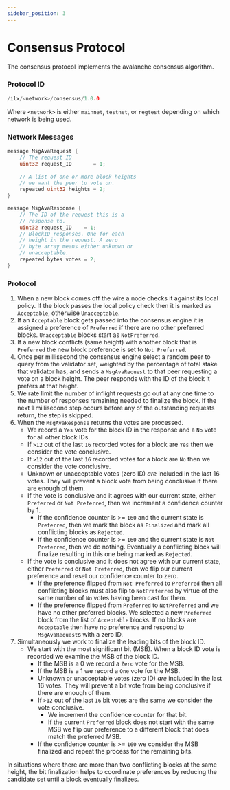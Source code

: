 ```yaml
---
sidebar_position: 3
---
```


# Consensus Protocol

The consensus protocol implements the avalanche consensus algorithm.

### Protocol ID

```go
/ilx/<network>/consensus/1.0.0
```
Where `<network>` is either `mainnet`, `testnet`, or `regtest` depending on which
network is being used.

### Network Messages
```go
message MsgAvaRequest {
	// The request ID
	uint32 request_ID       = 1; 
	
	// A list of one or more block heights
	// we want the peer to vote on.
	repeated uint32 heights = 2;
}

message MsgAvaResponse {
	// The ID of the request this is a
	// response to.
	uint32 request_ID    = 1; 
	// BlockID responses. One for each
	// height in the request. A zero
	// byte array means either unknown or
	// unacceptable.
	repeated bytes votes = 2;
}

```

### Protocol

1. When a new block comes off the wire a node checks it against its local policy. If the block passes the local policy
check then it is marked as `Acceptable`, otherwise `Unacceptable`.
2. If an `Acceptable` block gets passed into the consensus engine it is assigned a preference of `Preferred` if there are no
other preferred blocks. `Unacceptable` blocks start as `NotPreferred`.
3. If a new block conflicts (same height) with another block that is `Preferred` the new block preference is set to `Not Preferred`.
4. Once per millisecond the consensus engine select a random peer to query from the validator set, weighted by the percentage of
total stake that validator has, and sends a `MsgAvaRequest` to that peer requesting a vote on a block height. The peer responds 
with the ID of the block it prefers at that height.
5. We rate limit the number of inflight requests go out at any one time to the number of responses remaining needed to finalize the block. 
If the next 1 millisecond step occurs before any of the outstanding requests return, the step is skipped.
6. When the `MsgAvaResponse` returns the votes are processed. 
    - We record a `Yes` vote for the block ID in the response and a `No` vote for all other block IDs.
    - If `>12` out of the last `16` recorded votes for a block are `Yes` then we consider the vote conclusive.
    - If `>12` out of the last `16` recorded votes for a block are `No` then we consider the vote conclusive.
    - Unknown or unacceptable votes (zero ID) *are* included in the last 16 votes. They will prevent a block vote from being conclusive
   if there are enough of them.
    - If the vote is conclusive and it agrees with our current state, either `Preferred` or `Not Preferred`, then we
   increment a confidence counter by 1.
      - If the confidence counter is >= `160` and the current state is `Preferred`, then we mark the block as `Finalized` and
      mark all conflicting blocks as `Rejected`.
      - If the confidence counter is >= `160` and the current state is `Not Preferred`, then we do nothing. Eventually a
      conflicting block will finalize resulting in this one being marked as `Rejected`.
    - If the vote is conclusive and it does not agree with our current state, either `Preferred` or `Not Preferred`, then
   we flip our current preference and reset our confidence counter to zero. 
      - If the preference flipped from `Not Preferred` to `Preferred` then all conflicting blocks must also flip to `NotPreferred`
      by virtue of the same number of `No` votes having been cast for them.
      - If the preference flipped from `Preferred` to `NotPreferred` and we have no other preferred blocks. We selected a
      new `Preferred` block from the list of `Acceptable` blocks. If no blocks are `Acceptable` then have no preference and
      respond to `MsgAvaRequest`s with a zero ID.
7. Simultaneously we work to finalize the leading bits of the block ID. 
   - We start with the most significant bit (MSB). When a block ID vote is recorded we examine the MSB of the block ID.
     - If the MSB is a 0 we record a `Zero` vote for the MSB.
     - If the MSB is a 1 we record a `One` vote for the MSB.
     - Unknown or unacceptable votes (zero ID)  *are* included in the last 16 votes. They will prevent a bit vote from being conclusive
     if there are enough of them.
     - If `>12` out of the last `16` bit votes are the same we consider the vote conclusive.
       - We increment the confidence counter for that bit.
       - If the current `Preferred` block does not start with the same MSB we flip our preference to a different block
       that does match the preferred MSB.
     - If the confidence counter is >= `160` we consider the MSB finalized and repeat the process for the remaining bits.

In situations where there are more than two conflicting blocks at the same height, the bit finalization helps to coordinate
preferences by reducing the candidate set until a block eventually finalizes. 

    
    